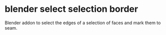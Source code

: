# blender select selection border

Blender addon to select the edges of a selection of faces and mark them to seam. 